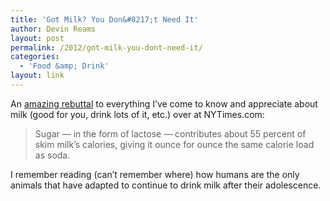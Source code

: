 ```yaml
---
title: 'Got Milk? You Don&#8217;t Need It'
author: Devin Reams
layout: post
permalink: /2012/got-milk-you-dont-need-it/
categories:
  - 'Food &amp; Drink'
layout: link
---
```

An [amazing rebuttal][1] to everything I&#8217;ve come to know and appreciate about milk (good for you, drink lots of it, etc.) over at NYTimes.com:

> Sugar — in the form of lactose — contributes about 55 percent of skim milk’s calories, giving it ounce for ounce the same calorie load as soda.

I remember reading (can&#8217;t remember where) how humans are the only animals that have adapted to continue to drink milk after their adolescence.

 [1]: http://opinionator.blogs.nytimes.com/2012/07/07/got-milk-you-dont-need-it/